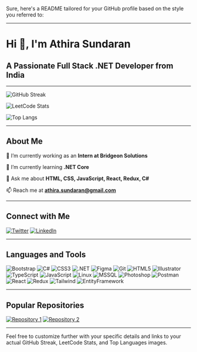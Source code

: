 Sure, here's a README tailored for your GitHub profile based on the style you referred to:

---

# Hi 👋, I'm Athira Sundaran

## A Passionate Full Stack .NET Developer from India

---

![GitHub Streak](https://github-readme-streak-stats.herokuapp.com/?user=AthiraSundaran&theme=dark)

![LeetCode Stats](https://leetcode-badge.chyroc.cn/?username=AthiraSundaran)

![Top Langs](https://github-readme-stats.vercel.app/api/top-langs/?username=AthiraSundaran&layout=compact)

---

## About Me

🔭 I’m currently working as an **Intern at Bridgeon Solutions**

🌱 I’m currently learning **.NET Core**

💬 Ask me about **HTML, CSS, JavaScript, React, Redux, C#**

📫 Reach me at **athira.sundaran@gmail.com**

---

## Connect with Me

[![Twitter](https://img.shields.io/badge/Twitter-anasmal63404222-blue)](https://twitter.com/anasmal63404222) 
[![LinkedIn](https://img.shields.io/badge/LinkedIn-_anazmalik-blue)](https://linkedin.com/in/_anazmalik)

---

## Languages and Tools

![Bootstrap](https://img.shields.io/badge/-Bootstrap-563D7C?style=flat&logo=bootstrap) 
![C#](https://img.shields.io/badge/-C%23-239120?style=flat&logo=c-sharp)
![CSS3](https://img.shields.io/badge/-CSS3-1572B6?style=flat&logo=css3)
![.NET](https://img.shields.io/badge/-.NET-5C2D91?style=flat&logo=dotnet)
![Figma](https://img.shields.io/badge/-Figma-F24E1E?style=flat&logo=figma)
![Git](https://img.shields.io/badge/-Git-F05032?style=flat&logo=git)
![HTML5](https://img.shields.io/badge/-HTML5-E34F26?style=flat&logo=html5)
![Illustrator](https://img.shields.io/badge/-Illustrator-FF9A00?style=flat&logo=adobe-illustrator)
![TypeScript](https://img.shields.io/badge/-TypeScript-007ACC?style=flat&logo=typescript)
![JavaScript](https://img.shields.io/badge/-JavaScript-F7DF1E?style=flat&logo=javascript)
![Linux](https://img.shields.io/badge/-Linux-FCC624?style=flat&logo=linux)
![MSSQL](https://img.shields.io/badge/-MSSQL-CC2927?style=flat&logo=microsoft-sql-server)
![Photoshop](https://img.shields.io/badge/-Photoshop-31A8FF?style=flat&logo=adobe-photoshop)
![Postman](https://img.shields.io/badge/-Postman-FF6C37?style=flat&logo=postman)
![React](https://img.shields.io/badge/-React-61DAFB?style=flat&logo=react)
![Redux](https://img.shields.io/badge/-Redux-764ABC?style=flat&logo=redux)
![Tailwind](https://img.shields.io/badge/-Tailwind_CSS-38B2AC?style=flat&logo=tailwind-css)
![EntityFramework](https://img.shields.io/badge/-EntityFramework-512BD4?style=flat&logo=entity-framework)

---

## Popular Repositories

[![Repository 1](https://github-readme-stats.vercel.app/api/pin/?username=AthiraSundaran&repo=repo1)](https://github.com/AthiraSundaran/repo1)
[![Repository 2](https://github-readme-stats.vercel.app/api/pin/?username=AthiraSundaran&repo=repo2)](https://github.com/AthiraSundaran/repo2)

---

Feel free to customize further with your specific details and links to your actual GitHub Streak, LeetCode Stats, and Top Languages images.

